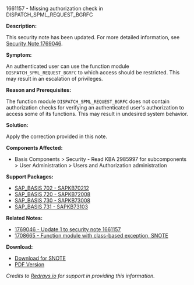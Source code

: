 1661157 - Missing authorization check in DISPATCH_SPML_REQUEST_BGRFC

**Description:**

This security note has been updated. For more detailed information, see [Security Note 1769046](https://me.sap.com/notes/1769046).

**Symptom:**

An authenticated user can use the function module `DISPATCH_SPML_REQUEST_BGRFC` to which access should be restricted. This may result in an escalation of privileges.

**Reason and Prerequisites:**

The function module `DISPATCH_SPML_REQUEST_BGRFC` does not contain authorization checks for verifying an authenticated user's authorization to access some of its functions. This may result in undesired system behavior.

**Solution:**

Apply the correction provided in this note.

**Components Affected:**

- Basis Components > Security - Read KBA 2985997 for subcomponents > User Administration > Users and Authorization administration

**Support Packages:**

- [SAP_BASIS 702 - SAPKB70212](https://me.sap.com/supportpackage/SAPKB70212)
- [SAP_BASIS 720 - SAPKB72008](https://me.sap.com/supportpackage/SAPKB72008)
- [SAP_BASIS 730 - SAPKB73008](https://me.sap.com/supportpackage/SAPKB73008)
- [SAP_BASIS 731 - SAPKB73103](https://me.sap.com/supportpackage/SAPKB73103)

**Related Notes:**

- [1769046 - Update 1 to security note 1661157](https://me.sap.com/notes/1769046)
- [1708665 - Function module with class-based exception, SNOTE](https://me.sap.com/notes/1708665)

**Download:**

- [Download for SNOTE](https://notesdownloads.sap.com/note/0040000009864542017)
- [PDF Version](https://userapps.support.sap.com/sap/support/sfm/notes/print/0001661157?language=en-US&token=B602131DAFB9F9F987C86706AF4D5F86)

*Credits to [Redrays.io](https://redrays.io) for support in providing this information.*